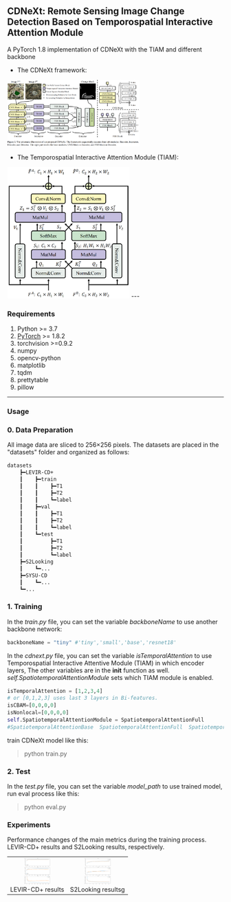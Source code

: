 ## CDNeXt: Remote Sensing Image Change Detection Based on Temporospatial Interactive Attention Module  

A PyTorch 1.8 implementation of CDNeXt with the TIAM and different backbone
* The CDNeXt framework:  

<img src="paperImgs/CDNeXt-framework.png" style="zoom:30%">
<!-- ![CDNeXt-framework](paperImgs/CDNeXt-framework.png)   -->

* The Temporospatial Interactive Attention Module (TIAM):  

<!-- ![CDNeXt-framework](paperImgs/TIAM.png) {:width:"100px"} -->
<img src="paperImgs/TIAM.png" style="zoom:30%">
---

### Requirements


1. Python >= 3.7
2. [PyTorch](https://pytorch.org/get-started/locally/) >= 1.8.2
3. torchvision >=0.9.2
4. numpy
5. opencv-python
6. matplotlib
7. tqdm
8. prettytable
9. pillow

---
### Usage

### 0. Data Preparation
All image data are sliced to 256×256 pixels. The datasets are placed in the "datasets" folder and organized as follows:
```
datasets
    ┣━LEVIR-CD+
    ┃    ┣━train
    ┃    ┃    ┣━T1
    ┃    ┃    ┣━T2
    ┃    ┃    ┗━label
    ┃    ┣━val
    ┃    ┃    ┣━T1
    ┃    ┃    ┣━T2
    ┃    ┃    ┗━label
    ┃    ┗━test
    ┃         ┣━T1
    ┃         ┣━T2
    ┃         ┗━label
    ┣━S2Looking
    ┃    ┗━...
    ┣━SYSU-CD
    ┃    ┗━...
    ┗━...
```

### 1. Training
In the *train.py* file, you can set the variable *backboneName* to use another backbone network:  
```python
backboneName = "tiny" #'tiny','small','base','resnet18'
```  

In the *cdnext.py* file, you can set the variable *isTemporalAttention* to use Temporospatial Interactive Attentive Module (TIAM) in which encoder layers, The other variables are in the __init__ function as well.
*self.SpatiotemporalAttentionModule* sets which TIAM module is enabled.
```python
isTemporalAttention = [1,2,3,4] 
# or [0,1,2,3] uses last 3 layers in Bi-features.
isCBAM=[0,0,0,0]
isNonlocal=[0,0,0,0]
self.SpatiotemporalAttentionModule = SpatiotemporalAttentionFull 
#SpatiotemporalAttentionBase  SpatiotemporalAttentionFull  SpatiotemporalAttentionFullNotWeightShared
```  
train CDNeXt model like this:
>   python train.py


### 2. Test
In the *test.py* file, you can set the variable *model_path* to use trained model, run eval process like this:  
>   python eval.py

### Experiments

Performance changes of the main metrics during the training process. LEVIR-CD+ results and S2Looking results, respectively.
<table rules="none" align="center">
	<tr>
		<td>
			<center>
				<img src="paperImgs/LEVIR-CD+_results.png" style="zoom:6%">
				<br/>
				<font color="">LEVIR-CD+ results</font>
			</center>
		</td>
		<td>
			<center>
				<img src="paperImgs/S2Looking_results.png" style="zoom:6%">
				<br/>
				<font color="">S2Looking resultsg</font>
			</center>
		</td>
	</tr>
</table>
